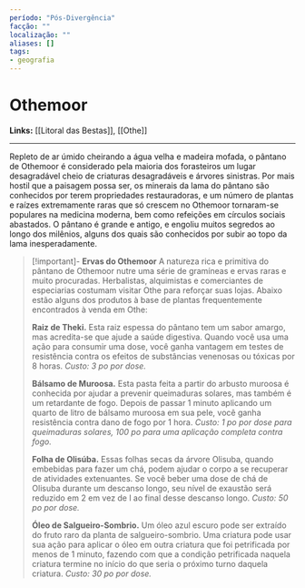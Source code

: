 ```yaml
---
período: "Pós-Divergência"
facção: ""
localização: ""
aliases: []
tags:
- geografia
---
```


# **Othemoor**

**Links:** [[Litoral das Bestas]], [[Othe]]

---
Repleto de ar úmido cheirando a água velha e madeira mofada, o pântano de Othemoor é considerado pela maioria dos forasteiros um lugar desagradável cheio de criaturas desagradáveis e árvores sinistras. Por mais hostil que a paisagem possa ser, os minerais da lama do pântano são conhecidos por terem propriedades restauradoras, e um número de plantas e raízes extremamente raras que só crescem no Othemoor tornaram-se populares na medicina moderna, bem como refeições em círculos sociais abastados. O pântano é grande e antigo, e engoliu muitos segredos ao longo dos milênios, alguns dos quais são conhecidos por subir ao topo da lama inesperadamente.

> [!important]- **Ervas do Othemoor**
> A natureza rica e primitiva do pântano de Othemoor nutre uma série de gramíneas e ervas raras e muito procuradas. Herbalistas, alquimistas e comerciantes de especiarias costumam visitar Othe para reforçar suas lojas. Abaixo estão alguns dos produtos à base de plantas frequentemente encontrados à venda em Othe:
>
> **Raiz de Theki.** Esta raiz espessa do pântano tem um sabor amargo, mas acredita-se que ajude a saúde digestiva. Quando você usa uma ação para consumir uma dose, você ganha vantagem em testes de resistência contra os efeitos de substâncias venenosas ou tóxicas por 8 horas. *Custo: 3 po por dose.*
>
> **Bálsamo de Muroosa.** Esta pasta feita a partir do arbusto muroosa é conhecida por ajudar a prevenir queimaduras solares, mas também é um retardante de fogo. Depois de passar 1 minuto aplicando um quarto de litro de bálsamo muroosa em sua pele, você ganha resistência contra dano de fogo por 1 hora. *Custo: 1 po por dose para queimaduras solares, 100 po para uma aplicação completa contra fogo.*
>
> **Folha de Olisúba.** Essas folhas secas da árvore Olisuba, quando embebidas para fazer um chá, podem ajudar o corpo a se recuperar de atividades extenuantes. Se você beber uma dose de chá de Olisuba durante um descanso longo, seu nível de exaustão será reduzido em 2 em vez de l ao final desse descanso longo. *Custo: 50 po por dose.*
>
> **Óleo de Salgueiro-Sombrio.** Um óleo azul escuro pode ser extraído do fruto raro da planta de salgueiro-sombrio. Uma criatura pode usar sua ação para aplicar o óleo em outra criatura que foi petrificada por menos de 1 minuto, fazendo com que a condição petrificada naquela criatura termine no início do que seria o próximo turno daquela criatura. *Custo: 30 po por dose.*
